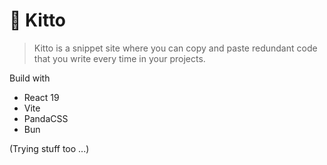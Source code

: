 # 🛟 Kitto

> Kitto is a snippet site where you can copy and paste redundant code that you write every time in your projects.

Build with

- React 19
- Vite
- PandaCSS
- Bun

(Trying stuff too ...)
